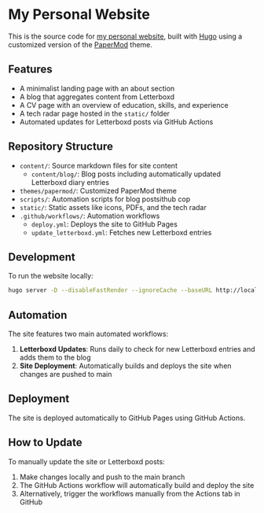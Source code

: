 # My Personal Website

This is the source code for [my personal website](https://emiliosao.me), built with [Hugo](https://gohugo.io/) using a customized version of the [PaperMod](https://github.com/adityatelange/hugo-PaperMod) theme.

## Features
- A minimalist landing page with an about section
- A blog that aggregates content from Letterboxd
- A CV page with an overview of education, skills, and experience
- A tech radar page hosted in the `static/` folder
- Automated updates for Letterboxd posts via GitHub Actions

## Repository Structure
- `content/`: Source markdown files for site content
  - `content/blog/`: Blog posts including automatically updated Letterboxd diary entries
- `themes/papermod/`: Customized PaperMod theme
- `scripts/`: Automation scripts for blog postsithub cop
- `static/`: Static assets like icons, PDFs, and the tech radar
- `.github/workflows/`: Automation workflows
  - `deploy.yml`: Deploys the site to GitHub Pages
  - `update_letterboxd.yml`: Fetches new Letterboxd entries

## Development

To run the website locally:

```bash
hugo server -D --disableFastRender --ignoreCache --baseURL http://localhost:1313/
```
## Automation
The site features two main automated workflows:

1. **Letterboxd Updates**: Runs daily to check for new Letterboxd entries and adds them to the blog
2. **Site Deployment**: Automatically builds and deploys the site when changes are pushed to main

## Deployment
The site is deployed automatically to GitHub Pages using GitHub Actions.

## How to Update
To manually update the site or Letterboxd posts:

1. Make changes locally and push to the main branch
2. The GitHub Actions workflow will automatically build and deploy the site
3. Alternatively, trigger the workflows manually from the Actions tab in GitHub
